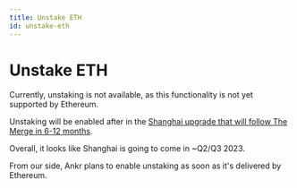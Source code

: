 ```yaml
---
title: Unstake ETH
id: unstake-eth
---
```


# Unstake ETH

Currently, unstaking is not available, as this functionality is not yet supported by Ethereum.

Unstaking will be enabled after in the [Shanghai upgrade that will follow The Merge in 6-12 months](https://ethereum.org/en/upgrades/merge/#misconceptions). 

Overall, it looks like Shanghai is going to come in ~Q2/Q3 2023.

From our side, Ankr plans to enable unstaking as soon as it's delivered by Ethereum. 


